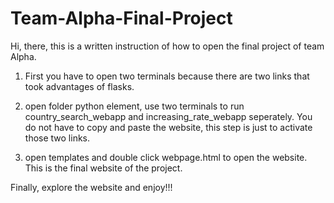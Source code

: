# Team-Alpha-Final-Project
Hi, there, this is a written instruction of how to open the final project of team Alpha. 

1. First you have to open two terminals because there are two links that took advantages of flasks. 

2. open folder python element, use two terminals to run country_search_webapp and increasing_rate_webapp seperately. You do not have to copy and paste the website, this step is just to activate those two links.

3. open templates and double click webpage.html to open the website. This is the final website of the project.

Finally, explore the website and enjoy!!!
